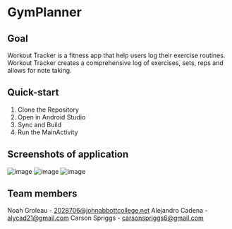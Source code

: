 # GymPlanner

## Goal
Workout Tracker is a fitness app that help users log their exercise routines. Workout Tracker creates a comprehensive log of exercises, sets, reps and allows for note taking.

## Quick-start
1. Clone the Repository
2. Open in Android Studio
3. Sync and Build
4. Run the MainActivity

## Screenshots of application
![image](https://github.com/AlejandroCadena-JAC/GymPlanner/assets/98351050/d038afba-03e7-45c0-bd96-ed8d95abda08)
![image](https://github.com/AlejandroCadena-JAC/GymPlanner/assets/98351050/7440e5bd-1cfb-440f-9059-0f09df163ed5)
![image](https://github.com/AlejandroCadena-JAC/GymPlanner/assets/98351050/cc262fe5-8e74-4793-870c-42b4becc0593)

## Team members
Noah Groleau - 2028706@johnabbottcollege.net
Alejandro Cadena - alycad21@gmail.com
Carson Spriggs - carsonspriggs6@gmail.com

